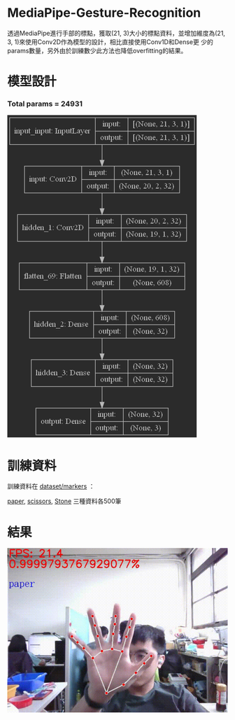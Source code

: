 # MediaPipe-Gesture-Recognition

透過MediaPipe進行手部的標點，獲取(21, 3)大小的標點資料，並增加維度為(21, 3, 1)來使用Conv2D作為模型的設計，相比直接使用Conv1D和Dense更
少的params數量，另外由於訓練數少此方法也降低overfitting的結果。

# 模型設計

### Total params = 24931

![](demo/model_plot.png)

# 訓練資料

訓練資料在 [dataset/markers](dataset/markers) ：

[paper](dataset/markers/paper), [scissors](dataset/markers/scissors), [Stone](dataset/markers/Stone) 三種資料各500筆

# 結果
![](demo/video.gif)
